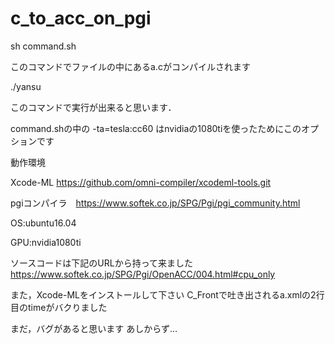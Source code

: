# c_to_acc_on_pgi

sh  command.sh

このコマンドでファイルの中にあるa.cがコンパイルされます

./yansu

このコマンドで実行が出来ると思います．

command.shの中の
-ta=tesla:cc60 はnvidiaの1080tiを使ったためにこのオプションです

動作環境

Xcode-ML https://github.com/omni-compiler/xcodeml-tools.git

pgiコンパイラ　https://www.softek.co.jp/SPG/Pgi/pgi_community.html

OS:ubuntu16.04

GPU:nvidia1080ti



ソースコードは下記のURLから持って来ました
https://www.softek.co.jp/SPG/Pgi/OpenACC/004.html#cpu_only

また，Xcode-MLをインストールして下さい
C_Frontで吐き出されるa.xmlの2行目のtimeがバクりました

まだ，バグがあると思います
あしからず…

